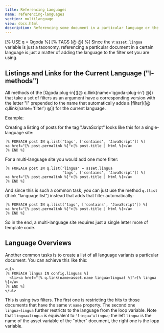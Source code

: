 ```yaml
---
title: Referencing Languages
name: referencing-languages
section: multilanguage
view: docs.html
description: Referencing some document in a particular language or the current document in another language is very easily achieved with Qgoda.
---
```

[% USE q = Qgoda %]
[% TAGS [@ @] %]
Since the `V:asset.lingua` variable is just a taxonomy, referencing a particular document in a certain language is just a matter of adding the language to the filter set you are using.

## Listings and Links for the Current Language ("l-methods")

All methods of the [Qgoda plug-in]([@ q.llink(name='qgoda-plug-in') @]) that take a set of filters as an argument have a corresponding version with the letter "l" prepended to the name that automatically adds a [filter]([@ q.llink(name='filter') @]) for the current language.

Example:

Creating a listing of posts for the tag "JavaScript" looks like this for a single-language site:

```tt2
[% FOREACH post IN q.list('tags', ['contains', 'JavaScript']) %]
<a href="[% post.permalink %]">[% post.title | html %]</a>
[% END %]
```

For a multi-language site you would add one more filter:

```tt2
[% FOREACH post IN q.list('lingua' = asset.lingua
                          'tags', ['contains', 'JavaScript']) %]
<a href="[% post.permalink %]">[% post.title | html %]</a>
[% END %]
```

And since this is such a common task, you can just use the method `q.llist` (think "language list") instead that adds that filter automatically:

```tt2
[% FOREACH post IN q.llist('tags', ['contains', 'JavaScript']) %]
<a href="[% post.permalink %]">[% post.title | html %]</a>
[% END %]
```

So in the end, a multi-language site requires just a single letter more of template code.

## Language Overviews

Another common tasks is to create a list of all language variants a particular document. You can achieve this like this:

```tt2
<ul>
[% FOREACH lingua IN config.linguas %]
  <li><a href="[% q.link(name=asset.name lingua=lingua) %]">[% lingua %]</a>
[% END %]
</ul>
```

This is using two filters. The first one is restricting the hits to those documents that have the same `V:name` property. The second one `lingua=lingua` further restricts to the language from the loop variable. Note that `lingua=lingua` is equivalent to `'lingua'=lingua`; the left `lingua` is the name of the asset variable of the "other" document, the right one is the lopp variable.

